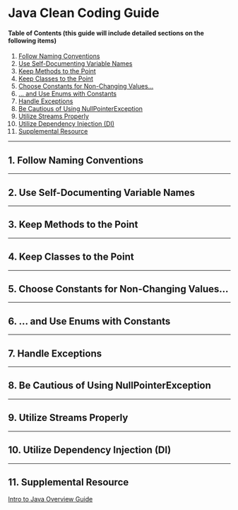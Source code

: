 # Java Clean Coding Guide

#### Table of Contents (this guide will include detailed sections on the following items)

1. [Follow Naming Conventions](#conventions)
2. [Use Self-Documenting Variable Names](#documenting)
3. [Keep Methods to the Point](#methods)
4. [Keep Classes to the Point](#classes)
5. [Choose Constants for Non-Changing Values...](#constants)
6. [... and Use Enums with Constants](#enums)
7. [Handle Exceptions](#exceptions)
8. [Be Cautious of Using NullPointerException](#nulls)
9. [Utilize Streams Properly](#streams)
10. [Utilize Dependency Injection (DI)](#dependency)
11. [Supplemental Resource](#supplement)

<hr />

## 1. <a name="conventions">Follow Naming Conventions</a>

<hr />

## 2. <a name="documenting">Use Self-Documenting Variable Names</a>

<hr />

## 3. <a name="methods">Keep Methods to the Point</a>

<hr />

## 4. <a name="classes">Keep Classes to the Point</a>

<hr />

## 5. <a name="constants">Choose Constants for Non-Changing Values...</a>

<hr />

## 6. <a name="enums">... and Use Enums with Constants</a>

<hr />

## 7. <a name="exceptions">Handle Exceptions</a>

<hr />

## 8. <a name="nulls">Be Cautious of Using NullPointerException</a>

<hr />

## 9. <a name="streams">Utilize Streams Properly</a>

<hr />

## 10. <a name="dependency">Utilize Dependency Injection (DI)</a>

<hr />

## 11. <a name="supplement">Supplemental Resource</a>

<a href="https://github.com/chaseofthejungle/intro-to-java">Intro to Java Overview Guide</a>
